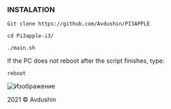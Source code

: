 ### INSTALATION 

` Git clone https://github.com/Avdushin/PI3APPLE `
 
` cd Pi3apple-i3/ `
 
` ./main.sh ` 

If the PC does not reboot after the script finishes, type:

` reboot `

![Изображение](https://cdn.discordapp.com/attachments/650681889308278785/894193369587273738/pineappl3.png)


2021 © Avdushin

